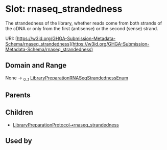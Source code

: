 
# Slot: rnaseq_strandedness


The strandedness of the library, whether reads come from both strands of the cDNA or only from the first (antisense) or the second (sense) strand.

URI: [https://w3id.org/GHGA-Submission-Metadata-Schema/rnaseq_strandedness](https://w3id.org/GHGA-Submission-Metadata-Schema/rnaseq_strandedness)


## Domain and Range

None &#8594;  <sub>0..1</sub> [LibraryPreparationRNASeqStrandednessEnum](LibraryPreparationRNASeqStrandednessEnum.md)

## Parents


## Children

 *  [LibraryPreparationProtocol➞rnaseq_strandedness](LibraryPreparationProtocol_rnaseq_strandedness.md)

## Used by

